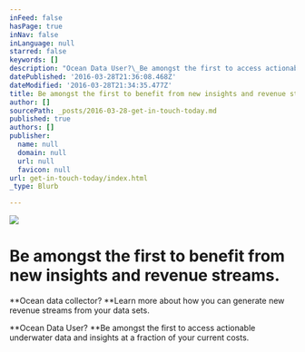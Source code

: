 ```yaml
---
inFeed: false
hasPage: true
inNav: false
inLanguage: null
starred: false
keywords: []
description: "Ocean Data User?\_Be amongst the first to access actionable underwater data and insights\_at a fraction of your current costs."
datePublished: '2016-03-28T21:36:08.468Z'
dateModified: '2016-03-28T21:34:35.477Z'
title: Be amongst the first to benefit from new insights and revenue streams.
author: []
sourcePath: _posts/2016-03-28-get-in-touch-today.md
published: true
authors: []
publisher:
  name: null
  domain: null
  url: null
  favicon: null
url: get-in-touch-today/index.html
_type: Blurb

---
```

![](https://the-grid-user-content.s3-us-west-2.amazonaws.com/33edbeda-c38d-433b-94ab-40e59d2044a6.jpg)

# Be amongst the first to benefit from new insights and revenue streams.

**Ocean data collector? **Learn more about how you can generate new revenue streams from your data sets.

**Ocean Data User? **Be amongst the first to access actionable underwater data and insights at a fraction of your current costs.